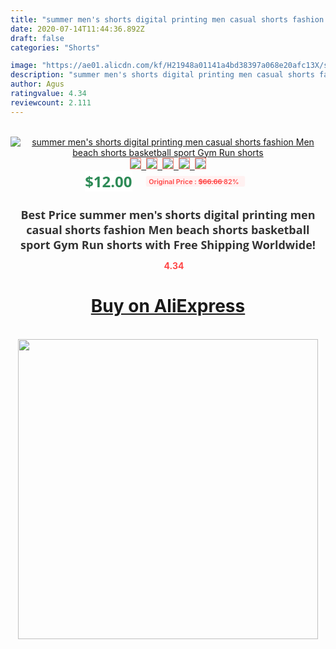 ```yaml
---
title: "summer men's shorts digital printing men casual shorts fashion Men beach shorts basketball sport Gym Run shorts"
date: 2020-07-14T11:44:36.892Z
draft: false
categories: "Shorts"

image: "https://ae01.alicdn.com/kf/H21948a01141a4bd38397a068e20afc13X/summer-men-s-shorts-digital-printing-men-casual-shorts-fashion-Men-beach-shorts-basketball-sport-Gym.jpg"
description: "summer men's shorts digital printing men casual shorts fashion Men beach shorts basketball sport Gym Run shorts"
author: Agus
ratingvalue: 4.34
reviewcount: 2.111
---
```

<br>
<div style="text-align: center;">
<a href="https://s.click.aliexpress.com/e/_AtipPf" target="_blank" rel="nofollow noopener noreferrer"><img alt="summer men's shorts digital printing men casual shorts fashion Men beach shorts basketball sport Gym Run shorts" class="magnifier-image" src="https://ae01.alicdn.com/kf/H21948a01141a4bd38397a068e20afc13X/summer-men-s-shorts-digital-printing-men-casual-shorts-fashion-Men-beach-shorts-basketball-sport-Gym.jpg_640x640.jpg">
<br>
<img style="border:1px solid salmon" src="https://ae01.alicdn.com/kf/H21948a01141a4bd38397a068e20afc13X/summer-men-s-shorts-digital-printing-men-casual-shorts-fashion-Men-beach-shorts-basketball-sport-Gym.jpg_120x120.jpg">&nbsp;&nbsp;<img style="border:1px solid salmon" src="https://ae01.alicdn.com/kf/Hd97369915ecf477da1e8d509353abfb5z/summer-men-s-shorts-digital-printing-men-casual-shorts-fashion-Men-beach-shorts-basketball-sport-Gym.jpg_120x120.jpg">&nbsp;&nbsp;<img style="border:1px solid salmon" src="https://ae01.alicdn.com/kf/Hd54989a789e348e090d923a4c1144a04k/summer-men-s-shorts-digital-printing-men-casual-shorts-fashion-Men-beach-shorts-basketball-sport-Gym.jpg_120x120.jpg">&nbsp;&nbsp;<img style="border:1px solid salmon" src="https://ae01.alicdn.com/kf/H1c166ae1a8414b05a9be87839e684870U/summer-men-s-shorts-digital-printing-men-casual-shorts-fashion-Men-beach-shorts-basketball-sport-Gym.jpg_120x120.jpg">&nbsp;&nbsp;<img style="border:1px solid salmon" src="https://ae01.alicdn.com/kf/Hb5d8c90d4dab4de9969059d2d01d4c32U/summer-men-s-shorts-digital-printing-men-casual-shorts-fashion-Men-beach-shorts-basketball-sport-Gym.jpg_120x120.jpg"></a></div><br0>
<div style="text-align: center;"><span style="background-color: white; border: 0px; box-sizing: border-box; color: seagreen; display: inline-block; font-family: &quot;open sans&quot; , &quot;arial&quot; , &quot;helvetica&quot; , sans-serif , &quot;heiti&quot;; font-size: 24px; font-stretch: inherit; font-weight: 700; line-height: inherit; margin: 0px 10px 0px 0px; padding: 0px; vertical-align: middle;">$12.00 </span>
<span style="background: rgb(255 , 241 , 241); border-radius: 3px; border: 0px; box-sizing: border-box; color: #ff4747; display: inline-block; font-family: inherit; font-size: 12px; font-stretch: inherit; font-style: inherit; font-variant: inherit; font-weight: 600; line-height: inherit; margin: 0px; padding: 2px 5px; transform: scale(0.9); vertical-align: middle;">Original Price : <b style="text-decoration: line-through;">$66.66 </b> 82%&nbsp;&nbsp;</span></div>
<h1 style="color: #333333; display: inline-block; font-family: &quot;open sans&quot; , &quot;arial&quot; , &quot;helvetica&quot; , sans-serif , &quot;heiti&quot;; font-size: 18px; font-stretch: inherit; font-weight: 700; text-align: center;">Best Price summer men's shorts digital printing men casual shorts fashion Men beach shorts basketball sport Gym Run shorts with Free Shipping Worldwide!</h1>
<div style="color: #ff4747; text-align: center;">
<img src="https://4.bp.blogspot.com/-M0ZcTcb-5uY/XleCXlxnR4I/AAAAAAAAAEc/OrjgMkXV1oMQFaCRZj5HQwOCBcu3w1FegCPcBGAYYCw/s1600/star.png" style="height: 15px;">&nbsp;<b>4.34</b></div>
<div class="button_cont" align="center"><a class="buynow_a" href="https://s.click.aliexpress.com/e/_AtipPf" target="_blank" rel="nofollow noopener noreferrer"><H1>Buy on AliExpress</H1></a></div><br>
<div class="separator" style="clear: both; text-align: center;">
<img src="https://lh3.googleusercontent.com/-pTy5HemUv9M/XlePHvY0dAI/AAAAAAAAAE4/0nX5iRUoIWY8eMW9Dpxeirr157OZliDIgCLcBGAsYHQ/s1600/badge.gif" width="480">
</div>
